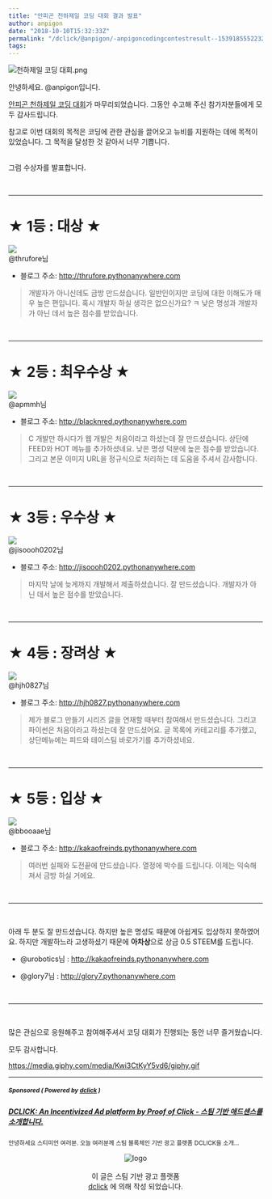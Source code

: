 ```yaml
---
title: "안피곤 천하제일 코딩 대회 결과 발표"
author: anpigon
date: "2018-10-10T15:32:33Z"
permalink: "/dclick/@anpigon/-anpigoncodingcontestresult--1539185552232"
tags:
---
```

![천하제일 코딩 대회.png](https://files.steempeak.com/file/steempeak/anpigon/EjhfDhpT-E1848EE185A5E186ABE18492E185A1E1848CE185A6E1848BE185B5E186AF20E1848FE185A9E18483E185B5E186BC20E18483E185A2E18492E185AC.png)

안녕하세요. @anpigon입니다.

[안피곤 천하제일 코딩 대회](https://steemit.com/kr/@anpigon/anpigon-coding-contest)가 마무리되었습니다. 그동안 수고해 주신 참가자분들에게 모두 감사드립니다. 

참고로 이번 대회의 목적은 코딩에 관한 관심을 끌어오고 뉴비를 지원하는 데에 목적이 있었습니다. 그 목적을 달성한 것 같아서 너무 기쁩니다.

<br>그럼 수상자를 발표합니다.

<br><hr>

# ★ 1등 : 대상 ★

![](https://steemitimages.com/u/thrufore/avatar/small)<br>@thrufore님

- 블로그 주소: http://thrufore.pythonanywhere.com

> 개발자가 아니신데도 금방 만드셨습니다. 일반인이지만 코딩에 대한 이해도가 매우 높은 편입니다. 혹시 개발자 하실 생각은 없으신가요? ㅋ 낮은 명성과 개발자가 아닌 데서 높은 점수를 받았습니다.

<br><hr>

# ★ 2등 : 최우수상 ★

![](https://steemitimages.com/u/apmmh/avatar/small)<br>@apmmh님

- 블로그 주소: http://blacknred.pythonanywhere.com

> C 개발만 하시다가 웹 개발은 처음이라고 하셨는데 잘 만드셨습니다. 상단에 FEED와 HOT 메뉴를 추가하셨네요. 낮은 명성 덕분에 높은 점수를 받았습니다. 그리고 본문 이미지 URL을 정규식으로 처리하는 데 도움을 주셔서 감사합니다.

<br><hr>

# ★ 3등 : 우수상 ★

![](https://steemitimages.com/u/jisoooh0202/avatar/small)<br>@jisoooh0202님

- 블로그 주소: http://jisoooh0202.pythonanywhere.com

> 마지막 날에 늦게까지 개발해서 제출하셨습니다. 잘 만드셨습니다. 개발자가 아닌 데서 높은 점수를 받았습니다.


<br><hr>

# ★ 4등 : 장려상 ★

![](https://steemitimages.com/u/hjh0827/avatar/small)<br>@hjh0827님

- 블로그 주소: http://hjh0827.pythonanywhere.com

> 제가 블로그 만들기 시리즈 글을 연재할 때부터 참여해서 만드셨습니다. 그리고 파이썬은 처음이라고 하셨는데 잘 만드셨어요. 글 목록에 카테고리를 추가했고, 상단메뉴에는 피드와 테이스팀 바로가기를 추가하셨네요.

<br><hr>

# ★ 5등 : 입상 ★

![](https://steemitimages.com/u/bbooaae/avatar/small)<br>@bbooaae님

- 블로그 주소: http://kakaofreinds.pythonanywhere.com

> 여러번 실패와 도전끝에 만드셨습니다. 열정에 박수를 드립니다. 이제는 익숙해져서 금방 하실 거에요.

<br><hr><br>


아래 두 분도 잘 만드셨습니다. 하지만 높은 명성도 때문에 아쉽게도 입상하지 못하였어요. 
하지만 개발하느라 고생하셨기 때문에 **아차상**으로 상금 0.5 STEEM를 드립니다.

- @urobotics님 : http://kakaofreinds.pythonanywhere.com

- @glory7님 : http://glory7.pythonanywhere.com



<br><hr><br>

많은 관심으로 응원해주고 참여해주셔서 코딩 대회가 진행되는 동안 너무 즐거웠습니다.

모두 감사합니다.

https://media.giphy.com/media/Kwi3CtKyY5vd6/giphy.gif









***
#####  <sub> **Sponsored ( Powered by [dclick](https://www.dclick.io) )** </sub>
##### [DCLICK: An Incentivized Ad platform by Proof of Click - 스팀 기반 애드센스를 소개합니다.](https://api.dclick.io/v1/c?x=eyJhbGciOiJIUzI1NiIsInR5cCI6IkpXVCJ9.eyJ1aWQiOiJhbnBpZ29uIiwidXJsIjoiaHR0cHM6Ly9zdGVlbWl0LmNvbS9kY2xpY2svQGRjbGljay9kY2xpY2stYW4taW5jZW50aXZpemVkLWFkLXBsYXRmb3JtLWJ5LXByb29mLW9mLWNsaWNrLSIsInBlcm1saW5rIjoiLWFucGlnb25jb2Rpbmdjb250ZXN0cmVzdWx0LS0xNTM5MTg1NTUyMjMyIiwiaWF0IjoxNTM5MTg1NTUyLCJleHAiOjE4NTQ1NDU1NTJ9.2PRoI5vXEns2QaVAx4gRhF-UDYk_SZlQmvN9ZmOY9aU)
<sup>안녕하세요 스티미언 여러분. 오늘 여러분께 스팀 블록체인 기반 광고 플랫폼 DCLICK을 소개...</sup>
<br><center>![logo](https://steemitimages.com/200x100/https://cdn.steemitimages.com/DQmbjkrc5UT4GgZXygAnS3mLrboAy7Y8gr7R7guB8HG3f5n/logopad500.png)<br><br>이 글은 스팀 기반 광고 플랫폼<br>[dclick](https://www.dclick.io) 에 의해 작성 되었습니다.</center>